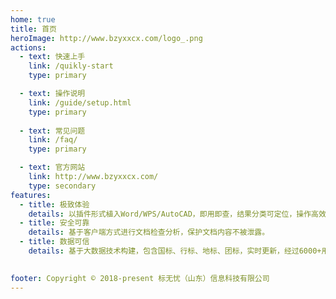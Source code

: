 ```yaml
---
home: true
title: 首页
heroImage: http://www.bzyxxcx.com/logo_.png
actions:
  - text: 快速上手
    link: /quikly-start 
    type: primary

  - text: 操作说明
    link: /guide/setup.html
    type: primary
    
  - text: 常见问题
    link: /faq/
    type: primary

  - text: 官方网站
    link: http://www.bzyxxcx.com/
    type: secondary
features:
  - title: 极致体验
    details: 以插件形式植入Word/WPS/AutoCAD，即用即查，结果分类可定位，操作高效便捷。
  - title: 安全可靠
    details: 基于客户端方式进行文档检查分析，保护文档内容不被泄露。
  - title: 数据可信
    details: 基于大数据技术构建，包含国标、行标、地标、团标，实时更新，经过6000+用户验证。
 

footer: Copyright © 2018-present 标无忧（山东）信息科技有限公司
---
```

 
 
